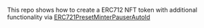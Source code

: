 This repo shows how to create a ERC712 NFT token with additional functionality via [ERC721PresetMinterPauserAutoId](https://github.com/OpenZeppelin/openzeppelin-contracts/blob/master/contracts/token/ERC721/presets/ERC721PresetMinterPauserAutoId.sol)
